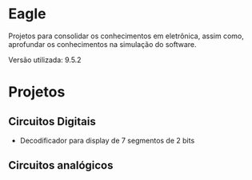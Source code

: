 ﻿# Eagle
Projetos para consolidar os conhecimentos em eletrônica, assim como, aprofundar os conhecimentos na simulação do software.

Versão utilizada: 9.5.2

# Projetos

## Circuitos Digitais
* Decodificador para display de 7 segmentos de 2 bits
	
## Circuitos analógicos